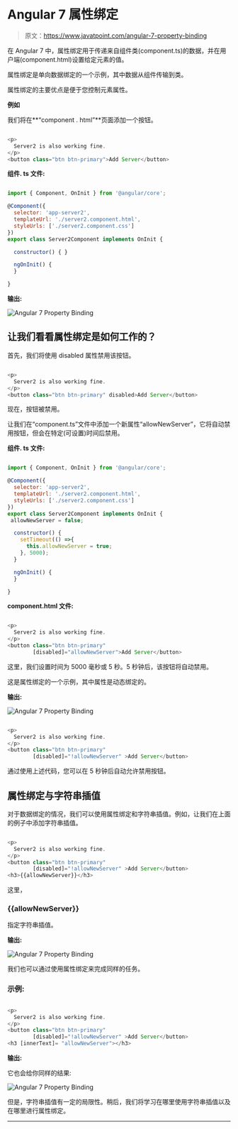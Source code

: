 # Angular 7 属性绑定

> 原文：<https://www.javatpoint.com/angular-7-property-binding>

在 Angular 7 中，属性绑定用于传递来自组件类(component.ts)的数据，并在用户端(component.html)设置给定元素的值。

属性绑定是单向数据绑定的一个示例，其中数据从组件传输到类。

属性绑定的主要优点是便于您控制元素属性。

**例如**

我们将在**“component . html”**页面添加一个按钮。

```js

<p>
  Server2 is also working fine.
</p>
<button class="btn btn-primary">Add Server</button>

```

**组件. ts 文件:**

```js

import { Component, OnInit } from '@angular/core';

@Component({
  selector: 'app-server2',
  templateUrl: './server2.component.html',
  styleUrls: ['./server2.component.css']
})
export class Server2Component implements OnInit {

  constructor() { }

  ngOnInit() {
  }

}

```

**输出:**

![Angular 7 Property Binding](img/3834c3336be6c61686eededd166a44a2.png)

## 让我们看看属性绑定是如何工作的？

首先，我们将使用 disabled 属性禁用该按钮。

```js

<p>
  Server2 is also working fine.
</p>
<button class="btn btn-primary" disabled>Add Server</button>

```

现在，按钮被禁用。

让我们在“component.ts”文件中添加一个新属性“allowNewServer”，它将自动禁用按钮，但会在特定(可设置)时间后禁用。

**组件. ts 文件:**

```js

import { Component, OnInit } from '@angular/core';

@Component({
  selector: 'app-server2',
  templateUrl: './server2.component.html',
  styleUrls: ['./server2.component.css']
})
export class Server2Component implements OnInit {
 allowNewServer = false;

  constructor() {
    setTimeout(() =>{
      this.allowNewServer = true;
    }, 5000);
  }

  ngOnInit() {
  }

}

```

**component.html 文件:**

```js

<p>
  Server2 is also working fine.
</p>
<button class="btn btn-primary"
        [disabled]="allowNewServer">Add Server</button>

```

这里，我们设置时间为 5000 毫秒或 5 秒。5 秒钟后，该按钮将自动禁用。

这是属性绑定的一个示例，其中属性是动态绑定的。

**输出:**

![Angular 7 Property Binding](img/33a0e8a5d56252ebfab31226a7ca7d35.png)

```js

<p>
  Server2 is also working fine.
</p>
<button class="btn btn-primary"
        [disabled]="!allowNewServer" >Add Server</button>

```

通过使用上述代码，您可以在 5 秒钟后自动允许禁用按钮。

## 属性绑定与字符串插值

对于数据绑定的情况，我们可以使用属性绑定和字符串插值。例如，让我们在上面的例子中添加字符串插值。

```js

<p>
  Server2 is also working fine.
</p>
<button class="btn btn-primary"
        [disabled]="!allowNewServer" >Add Server</button>
<h3>{{allowNewServer}}</h3>

```

这里，

### {{allowNewServer}}

指定字符串插值。

**输出:**

![Angular 7 Property Binding](img/b6809fc7386258773af8d85c3eb2578f.png)

我们也可以通过使用属性绑定来完成同样的任务。

### 示例:

```js

<p>
  Server2 is also working fine.
</p>
<button class="btn btn-primary"
        [disabled]="!allowNewServer" >Add Server</button>
<h3 [innerText]= "allowNewServer"></h3>

```

**输出:**

它也会给你同样的结果:

![Angular 7 Property Binding](img/040ef8aa50dcb8e9291d217bf23c90ce.png)

但是，字符串插值有一定的局限性。稍后，我们将学习在哪里使用字符串插值以及在哪里进行属性绑定。

* * *